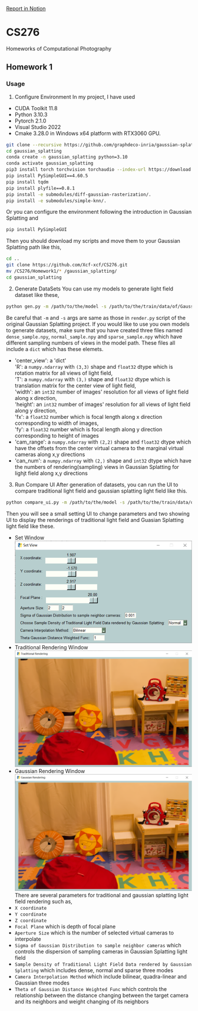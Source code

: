[Report in Notion](https://resonant-cord-990.notion.site/Homework-1-3905a243997c4aea91a0028ee0da4c17?pvs=4)
# CS276
Homeworks of Computational Photography 

## Homework 1
### Usage
1. Configure Environment
In my project, I have used
- CUDA Toolkit 11.8
- Python 3.10.3
- Pytorch 2.1.0
- Visual Studio 2022
- Cmake 3.28.0
in Windows x64 platform with RTX3060 GPU. 
```sh
git clone --recursive https://github.com/graphdeco-inria/gaussian-splatting.git
cd gaussian_splatting
conda create -n gaussian_splatting python=3.10
conda activate gaussian_splatting
pip3 install torch torchvision torchaudio --index-url https://download.pytorch.org/whl/cu118
pip install PySimpleGUI==4.60.5
pip install tqdm
pip install plyfile==0.8.1
pip install -e submodules/diff-gaussian-rasterization/.
pip install -e submodules/simple-knn/.
```
Or you can configure the environment following the introduction in Gaussian Splatting and
```sh
pip install PySimpleGUI
```
Then you should download my scripts and move them to your Gaussian Splatting path like this,
```sh
cd ..
git clone https://github.com/Xcf-xcf/CS276.git
mv /CS276/Homework1/* /gaussian_splatting/
cd gaussian_splatting
```
2. Generate DataSets
You can use my models to generate light field dataset like these,
```sh
python gen.py -m /path/to/the/model -s /path/to/the/train/data/of/Gaussian/Splatting -l /path/to/save/the/light/field/data
```
Be careful that `-m` and `-s` args are same as those in `render.py` script of the original Gaussian Splatting project.
If you would like to use you own models to generate datasets, make sure that you have created three files named `dense_sample.npy`, `normal_sample.npy` and `sparse_sample.npy` which have different sampling numbers of views in the model path.
These files all include a `dict` which has these elemets.
- 'center_view': a 'dict' <br>
   'R': a `numpy.ndarray` with `(3,3)` shape and `float32` dtype which is rotation matrix for all views of light field,<br>
   'T': a `numpy.ndarray` with `(3,)` shape and `float32` dtype which is translation matrix for the center view of light field,<br>
   'width': an `int32` number of images' resolution for all views of light field along x direction,<br>
   'height': an `int32` number of images' resolution for all views of light field along y direction,<br>
   'fx': a `float32` number which is focal length along x direction corresponding to width of images,<br>
   'fy': a `float32` number which is focal length along y direction corresponding to height of images
- 'cam_range': a `numpy.ndarray` with `(2,2)` shape and `float32` dtype which have the offsets from the center virtual camera to the marginal virtual cameras along x,y directions
- 'can_num':   a `numpy.ndarray` with `(2,)` shape and `int32` dtype which have the numbers of rendering(sampling) views in Gaussian Splatting for lighjt field along x,y directions
3.  Run Compare UI
After generation of datasets, you can run the UI to compare traditional light field and gaussian splatting light field like this.
```sh
python compare_ui.py -m /path/to/the/model -s /path/to/the/train/data/of/Gaussian/Splatting -l /path/to/the/light/field/data
```
Then you will see a small setting UI to change parameters and two showing UI to display the renderings of traditional light field and Guasian Splatting light field like these.
- Set Window
![image](https://github.com/Xcf-xcf/CS276/blob/main/Homework1/set_window.png)
- Traditional Rendering Window
![image](https://github.com/Xcf-xcf/CS276/blob/main/Homework1/tradition_rendering.png)
- Gaussian Rendering Window
![image](https://github.com/Xcf-xcf/CS276/blob/main/Homework1/gaussian_rendering.png)
There are several parameters for traditional and gaussian splatting light field rendering such as,
- `X coordinate`
- `Y coordinate`
- `Z coordinate`
- `Focal Plane` which is depth of focal plane
- `Aperture Size` which is the number of selected virtual cameras to interpolate
- `Sigma of Gaussian Distribution to sample neighbor cameras` which controls the dispersion of sampling cameras in Gaussian Splatting light field
- `Sample Density of Traditional Light Field Data rendered by Gaussian Splatting` which includes dense, normal and sparse three modes
- `Camera Interpolation Method` which include bilinear, quadra-linear and Gaussian three modes
- `Theta of Gaussian Distance Weighted Func` which controls the relationship between the distance changing between the target camera and its neighbors and weight changing of its neighbors 
 
